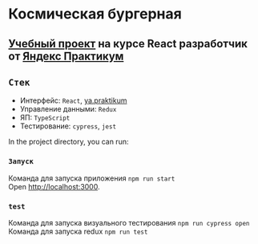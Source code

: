 # Космическая бургерная

## [Учебный проект](http://portfolio.nikitpkn.beget.tech/) на курсе React разработчик от [Яндекс Практикум](https://practicum.yandex.ru/react/)


## `Стек`
- Интерфейс: `React`, [ya.praktikum](https://yandex-praktikum.github.io/react-developer-burger-ui-components/docs/)
- Управление данными: `Redux` 
- ЯП: `TypeScript`
- Тестирование: `cypress`, `jest`

In the project directory, you can run:

### `Запуск`

Команда для запуска приложения `npm run start`\
Open [http://localhost:3000](http://localhost:3000).

### `test`

Команда для запуска визуального тестирования `npm run cypress open`
Команда для запуска redux `npm run test`
